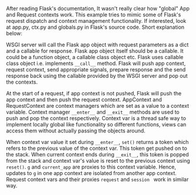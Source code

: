 After reading Flask's documentation, It wasn't really clear how "global" App and Request contexts work. This example tries to mimic some of Flask's request dispatch and context
management functionality. If interested, look at app.py, ctx.py and globals.py in Flask's source code. Short explanation below:

WSGI server will call the Flask app object with request parameters as a dict and a callable for response. Flask app object itself should be a callable. It could be a function object, a 
callable class object etc. Flask uses callable class object i.e. implements ```__call__``` method.
Flask will push app context, request context, send appropriate signals, prepare response and the send response back using the callable provided by the WSGI server and pop out the contexts.

At the start of a request, if app context is not pushed, Flask will push the app context and then push the request context.
AppContext and RequestContext are context managers which are set as a value to a context variable. Context manager ```__enter__``` and ```__exit__``` methods are used to push and pop the context respectively. Context var is a thread safe way to implement locally global like functionality so different functions, views can access them without actually passing the objects around. 

When context var value it set during ```__enter__```, ```set()``` returns a token which refers to the previous value of the context var. This token get pushed on to the stack. When current context ends during ```__exit__```, this token is popped from the stack and context var's value is reset to the previous context using ```reset()```. ```g``` and ```current_app``` are proxies to this context variable. Hence, updates to ```g``` in one app context are isolated from another app context. Request context vars and their proxies ```request``` and ```session ``` work in similar way.

